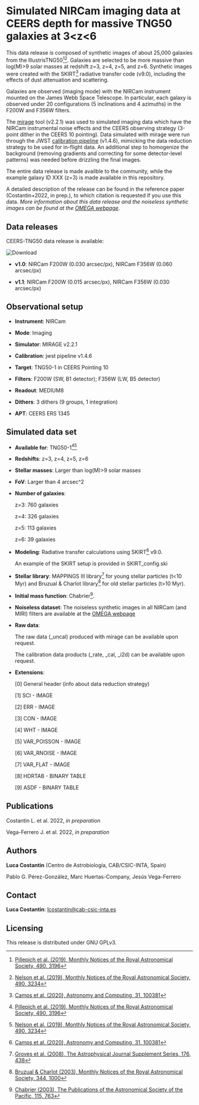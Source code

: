 # Simulated NIRCam imaging data at CEERS depth for massive TNG50 galaxies at 3<z<6

This data release is composed of synthetic images of about 25,000 galaxies from the IllustrisTNG50[^1][^2]. Galaxies are selected to be more massive than log(M)>9 solar masses at redshift z=3, z=4, z=5, and z=6. Synthetic images were created with the SKIRT[^3] radiative transfer code (v9.0), including the effects of dust attenuation and scattering. 

Galaxies are observed (imaging mode) with the NIRCam instrument mounted on the James Webb Space Telescope. In particular, each galaxy is observed under 20 configurations (5 inclinations and 4 azimuths) in the F200W and F356W filters. 

The [mirage](https://mirage-data-simulator.readthedocs.io/en/latest/) tool (v2.2.1) was used to simulated imaging data which have the NIRCam instrumental noise effects and the CEERS observing strategy (3-point dither in the CEERS 10 pointing). Data simulated with mirage were run through the JWST [calibration pipeline](https://jwst-pipeline.readthedocs.io/en/latest/jwst/introduction.html) (v1.4.6), mimicking the data reduction strategy to be used for in-flight data. An additional step to homogenize the background (removing gradients and correcting for some detector-level patterns) was needed before drizzling the final images. 

The entire data release is made availble to the community, while the example galaxy ID XXX (z=3) is made available in this repository.

A detailed description of the release can be found in the reference paper (Costantin+2022, in prep.), to which citation is requested if you use this data. *More information about this data release and the noiseless synthetic images can be found at the [OMEGA webpage](https://www.lucacostantin.com/OMEGA)*.

## Data releases

CEERS-TNG50 data release is available: 

![Download](https://img.shields.io/badge/version-v1.0-green)

* **v1.0**: NIRCam F200W (0.030 arcsec/px), NIRCam F356W (0.060 arcsec/px)

* **v1.1**: NIRCam F200W (0.015 arcsec/px), NIRCam F356W (0.030 arcsec/px)

## Observational setup

* **Instrument**: NIRCam

* **Mode**: Imaging

* **Simulator**: MIRAGE v2.2.1

* **Calibration**: jwst pipeline v1.4.6

* **Target**: TNG50-1 in CEERS Pointing 10

* **Filters**: F200W (SW, B1 detector); F356W (LW, B5 detector)

* **Readout**: MEDIUM8

* **Dithers**: 3 dithers (9 groups, 1 integration)

* **APT**: CEERS ERS 1345
## Simulated data set

* **Available for**: TNG50-1[^1][^2]

* **Redshifts**: z=3, z=4, z=5, z=6

* **Stellar masses**: Larger than log(M)>9 solar masses

* **FoV**: Larger than 4 arcsec^2

* **Number of galaxies**:

   z=3: 760 galaxies

   z=4: 326 galaxies

   z=5: 113 galaxies

   z=6: 39 galaxies

* **Modeling**: Radiative transfer calculations using SKIRT[^3] v9.0.   
   
   An example of the SKIRT setup is provided in SKIRT_config.ski

* **Stellar library**: MAPPINGS III library[^4] for young stellar particles (t<10 Myr) and Bruzual & Charlot library[^5] for old stellar particles (t>10 Myr).

* **Initial mass function**: Chabrier[^6].

* **Noiseless dataset**: The noiseless synthetic images in all NIRCam (and MIRI) filters are available at the [OMEGA webpage](https://www.lucacostantin.com/OMEGA)

* **Raw data**: 

   The raw data (_uncal) produced with mirage can be available upon request.
   
   The calibration data products (_rate, _cal, _i2d) can be available upon request.

* **Extensions**: 

   [0] General header (info about data reduction strategy)

   [1] SCI - IMAGE

   [2] ERR - IMAGE

   [3] CON - IMAGE

   [4] WHT - IMAGE

   [5] VAR_POISSON - IMAGE

   [6] VAR_RNOISE - IMAGE

   [7] VAR_FLAT - IMAGE

   [8] HDRTAB - BINARY TABLE  

   [9] ASDF - BINARY TABLE 

## Publications

Costantin L. et al. 2022, *in preparation*

Vega-Ferrero J. et al. 2022, *in preparation*

## Authors

**Luca Costantin** (Centro de Astrobiología, CAB/CSIC-INTA, Spain)

Pablo G. Pérez-González, Marc Huertas-Company, Jesús Vega-Ferrero
 
## Contact

**Luca Costantin**: lcostantin@cab-csic-inta.es

## Licensing

This release is distributed under GNU GPLv3.

[^1]: [Pillepich et al. (2019), Monthly Notices of the Royal Astronomical Society, 490, 3196](https://ui.adsabs.harvard.edu/abs/2019MNRAS.490.3196P/abstract)
[^2]: [Nelson et al. (2019), Monthly Notices of the Royal Astronomical Society, 490, 3234](https://ui.adsabs.harvard.edu/abs/2019MNRAS.490.3234N/abstract)
[^3]: [Camps et al. (2020), Astronomy and Computing, 31, 100381](https://ui.adsabs.harvard.edu/abs/2020A%26C....3100381C/abstract)
[^4]: [Groves et al. (2008), The Astrophysical Journal Supplement Series, 176, 438](https://ui.adsabs.harvard.edu/abs/2008ApJS..176..438G/abstract)
[^5]: [Bruzual & Charlot (2003), Monthly Notices of the Royal Astronomical Society, 344, 1000](https://ui.adsabs.harvard.edu/abs/2003MNRAS.344.1000B/abstract)
[^6]: [Chabrier (2003), The Publications of the Astronomical Society of the Pacific, 115, 763](https://ui.adsabs.harvard.edu/abs/2003PASP..115..763C/abstract)
